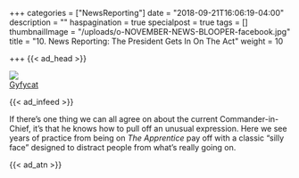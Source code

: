 +++
categories = ["NewsReporting"]
date = "2018-09-21T16:06:19-04:00"
description = ""
haspagination = true
specialpost = true
tags = []
thumbnailImage = "/uploads/o-NOVEMBER-NEWS-BLOOPER-facebook.jpg"
title = "10. News Reporting: The President Gets In On The Act"
weight = 10

+++
{{< ad_head >}}

![](http://mb.americancolumn.com/wp-content/uploads/2018/02/ezgif.com-optimize-4.gif)  
[Gyfycat](https://gfycat.com/gifs/detail/MadeupMarvelousAfricancivet)  

{{< ad_infeed >}}

If there’s one thing we can all agree on about the current Commander-in-Chief, it’s that he knows how to pull off an unusual expression. Here we see years of practice from being on _The Apprentice_ pay off with a classic “silly face” designed to distract people from what’s really going on.

{{< ad_atn >}}
